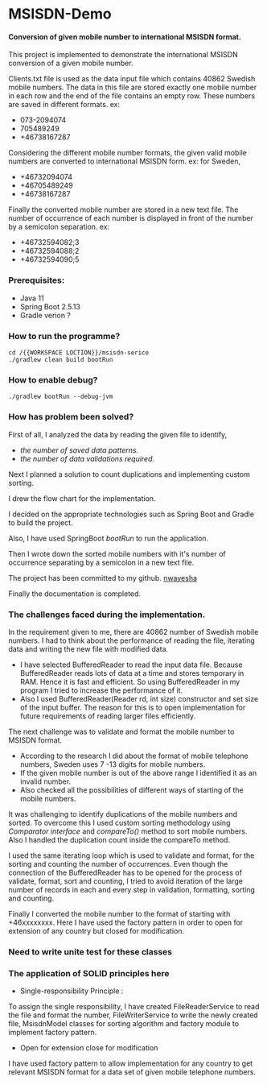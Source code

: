 # MSISDN-Demo
#### Conversion of given mobile number to international MSISDN format.

This project is implemented to demonstrate the international MSISDN conversion of a given mobile number.

Clients.txt file is used as the data input file which contains 40862 Swedish mobile numbers.
The data in this file are stored exactly one mobile number in each row and the end of the file contains an empty row. 
These numbers are saved in different formats.
ex: 
* 073-2094074
* 705489249
* +46738167287

Considering the different mobile number formats, the given valid mobile numbers are converted to international MSISDN form.
ex: for Sweden,
* +46732094074   
* +46705489249    
* +46738167287

Finally the converted mobile number are stored in a new text file. The number of occurrence of each number is displayed in front of the number by a semicolon separation.
ex:
* +46732594082;3
* +46732594088;2
* +46732594090;5



### Prerequisites:
   * Java 11
   * Spring Boot 2.5.13
   * Gradle verion ?
   
   
### How to run the programme?
    cd /{{WORKSPACE LOCTION}}/msisdn-serice    
    ./gradlew clean build bootRun
  
### How to enable debug? 
	./gradlew bootRun --debug-jvm

### How has problem been solved?
First of all, I analyzed the data by reading the given file to identify,
- *the number of saved data patterns.*
- *the number of data validations required.*

Next I planned a solution to count duplications and implementing custom sorting.

I drew the flow chart for the implementation.

I decided on the appropriate technologies such as Spring Boot and Gradle to build the project.

Also, I have used SpringBoot _bootRun_ to run the application.
    
Then I wrote down the sorted mobile numbers with it's number of occurrence separating by a semicolon in a new text file.

The project has been committed to my github. [nwayesha](https://github.com/nwayesha/msisdn-service)

Finally the documentation is completed.
    
### The challenges faced during the implementation.

In the requirement given to me, there are 40862 number of Swedish mobile numbers. I had to think about the performance of reading the file, iterating data and writing the new file with modified data.
* I have selected BufferedReader to read the input data file. Because BufferedReader reads lots of data at a time and stores temporary in RAM. Hence it is fast and efficient. So using BufferedReader in my program I tried to increase the performance of it.
* Also I used BufferedReader(Reader rd, int size) constructor and set size of the input buffer. The reason for this is to open implementation for future requirements of reading larger files efficiently.

The next challenge was to validate and format the mobile number to MSISDN format.
* According to the research I did about the format of mobile telephone numbers, Sweden uses 7 -13 digits for mobile numbers. 
* If the given mobile number is out of the above range I identified it as an invalid number. 
* Also checked all the possibilities of different ways of starting of the mobile numbers.

It was challenging to identify duplications of the mobile numbers and sorted. To overcome this I used custom sorting methodology using *Comparator interface* and *compareTo()* method to sort mobile numbers. Also I handled the duplication count inside the compareTo method. 

I used the same iterating loop which is used to validate and format, for the sorting and counting the number of occurrences. Even though the connection of the BufferedReader has to be opened for the process of validate, format, sort and counting, I tried to avoid iteration of the large number of records in each and every step in validation, formatting, sorting and counting. 

Finally I converted the mobile number to the format of starting with +46xxxxxxxx. Here I have used the factory pattern in order to open for extension of any country but closed for modification.   


### Need to write unite test for these classes

### The application of SOLID principles here
* Single-responsibility Principle : 

To assign the single responsibility, I have created FileReaderService to read the file and format the number, FileWriterService to write the newly created file, MsisdnModel classes for sorting algorithm and factory module to implement factory pattern.

* Open for extension close for modification

I have used factory pattern to allow implementation for any country to get relevant MSISDN format for a data set of given mobile telephone numbers.

   